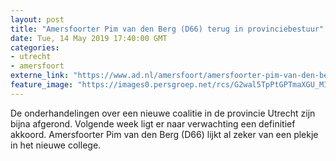 ```yaml
---
layout: post
title: "Amersfoorter Pim van den Berg (D66) terug in provinciebestuur"
date: Tue, 14 May 2019 17:40:00 GMT
categories: 
- utrecht 
- amersfoort 
externe_link: "https://www.ad.nl/amersfoort/amersfoorter-pim-van-den-berg-d66-terug-in-provinciebestuur~ae697114/"
feature_image: "https://images0.persgroep.net/rcs/G2wal5TpPtGPTmaXGU_MIqk8lRI/diocontent/49344890/_fitwidth/400/?appId=21791a8992982cd8da851550a453bd7f&quality=0.7"
---
```


De onderhandelingen over een nieuwe coalitie in de provincie Utrecht zijn bijna afgerond. Volgende week ligt er naar verwachting een definitief akkoord. Amersfoorter Pim van den Berg (D66) lijkt al zeker van een plekje in het nieuwe college.
